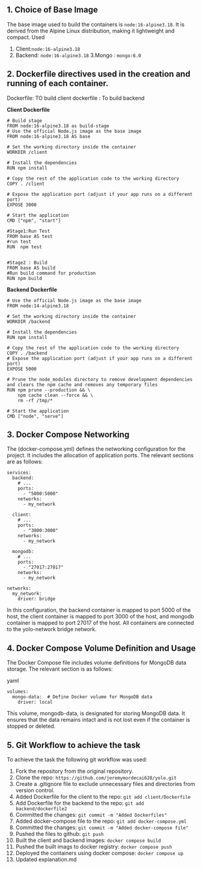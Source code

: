## 1. Choice of Base Image
 The base image used to build the containers is `node:16-alpine3.18`. It is derived from the Alpine Linux distribution, making it lightweight and compact. 
 Used 
 1. Client:`node:16-alpine3.18`
 2. Backend: `node:16-alpine3.18`
 3.Mongo : `mongo:6.0 `
       

## 2. Dockerfile directives used in the creation and running of each container.
  Dockerfile: TO build client
  dockerfile : To  build backend

**Client Dockerfile**

```
# Build stage
FROM node:16-alpine3.18 as build-stage
# Use the official Node.js image as the base image
FROM node:16-alpine3.18 AS base

# Set the working directory inside the container
WORKDIR /client

# Install the dependencies
RUN npm install

# Copy the rest of the application code to the working directory
COPY . /client

# Expose the application port (adjust if your app runs on a different port)
EXPOSE 3000

# Start the application
CMD ["npm", "start"]

#Stage1:Run Test
FROM base AS test
#run test
RUN  npm test


#Stage2 : Build 
FROM base AS build
#Run build command for production 
RUN npm build

```
**Backend Dockerfile**

```
# Use the official Node.js image as the base image
FROM node:14-alpine3.18

# Set the working directory inside the container
WORKDIR /backend

# Install the dependencies
RUN npm install

# Copy the rest of the application code to the working directory
COPY . /backend
# Expose the application port (adjust if your app runs on a different port)
EXPOSE 5000

# Prune the node_modules directory to remove development dependencies and clears the npm cache and removes any temporary files
RUN npm prune --production && \
    npm cache clean --force && \
    rm -rf /tmp/*

# Start the application
CMD ["node", "serve"]

```

## 3. Docker Compose Networking
The (docker-compose.yml) defines the networking configuration for the project. It includes the allocation of application ports. The relevant sections are as follows:


```
services:
  backend:
    # ...
    ports:
      - "5000:5000"
    networks:
      - my_network

  client:
    # ...
    ports:
      - "3000:3000"
    networks:
      - my_network
  
  mongodb:
    # ...
    ports:
      - "27017:27017"
    networks:
      - my_network

networks:
  my_network:
    driver: bridge
```
In this configuration, the backend container is mapped to port 5000 of the host, the client container is mapped to port 3000 of the host, and mongodb container is mapped to port 27017 of the host. All containers are connected to the yolo-network bridge network.


## 4.  Docker Compose Volume Definition and Usage
The Docker Compose file includes volume definitions for MongoDB data storage. The relevant section is as follows:

yaml

```
volumes:
  mongo-data:  # Define Docker volume for MongoDB data
    driver: local

```
This volume, mongodb-data, is designated for storing MongoDB data. It ensures that the data remains intact and is not lost even if the container is stopped or deleted.

## 5. Git Workflow to achieve the task

To achieve the task the following git workflow was used:

1. Fork the repository from the original repository.
2. Clone the repo: `https://github.com/jeremymordecai628/yolo.git`
3. Create a .gitignore file to exclude unnecessary     files and directories from version control.
4. Added Dockerfile for the client to the repo:
`git add client/Dockerfile`
5. Add Dockerfile for the backend to the repo:
`git add backend/dockerfile2`
6. Committed the changes:
`git commit -m "Added Dockerfiles"`
7. Added docker-compose file to the repo:
`git add docker-compose.yml`
8. Committed the changes:
`git commit -m "Added docker-compose file"`
9. Pushed the files to github:
`git push `
10. Built the client and backend images:
`docker compose build`
11. Pushed the built imags to docker registry:
`docker compose push`
12. Deployed the containers using docker compose:
`docker compose up`
13. Updated  explanation.md

